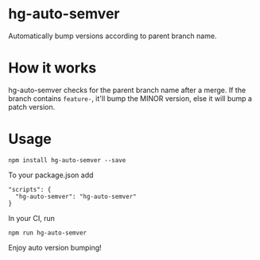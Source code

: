 # hg-auto-semver
Automatically bump versions according to parent branch name.

# How it works
hg-auto-semver checks for the parent branch name after a merge. If the branch contains `feature-`, it'll bump the MINOR 
version, else it will bump a patch version.

# Usage

```
npm install hg-auto-semver --save
```

To your package.json add
```
"scripts": {
  "hg-auto-semver": "hg-auto-semver"
}
```

In your CI, run
```
npm run hg-auto-semver
```

Enjoy auto version bumping!
